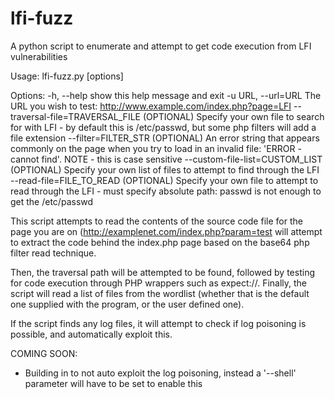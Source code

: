 # lfi-fuzz
A python script to enumerate and attempt to get code execution from LFI vulnerabilities

Usage: lfi-fuzz.py [options]

Options:
  -h, --help            show this help message and exit
  -u URL, --url=URL     The URL you wish to test:
                        http://www.example.com/index.php?page=LFI
  --traversal-file=TRAVERSAL_FILE  (OPTIONAL)
                        Specify your own file to search for with LFI - by
                        default this is /etc/passwd, but some php filters will
                        add a file extension
  --filter=FILTER_STR (OPTIONAL)
                        An error string that appears commonly on the page when
                        you try to load in an invalid file: 'ERROR - cannot
                        find'. NOTE - this is case sensitive
  --custom-file-list=CUSTOM_LIST (OPTIONAL)
                        Specify your own list of files to attempt to find
                        through the LFI
  --read-file=FILE_TO_READ (OPTIONAL)
                        Specify your own file to attempt to read through the
                        LFI - must specify absolute path: passwd is not enough
                        to get the /etc/passwd


This script attempts to read the contents of the source code file for the page you are on (http://examplenet.com/index.php?param=test will attempt to extract the code behind the index.php page based on the base64 php filter read technique.

Then, the traversal path will be attempted to be found, followed by testing for code execution through PHP wrappers such as expect://.
Finally, the script will read a list of files from the wordlist (whether that is the default one supplied with the program, or the user defined one).

If the script finds any log files, it will attempt to check if log poisoning is possible, and automatically exploit this.


COMING SOON:
 - Building in to not auto exploit the log poisoning, instead a '--shell' parameter will have to be set to enable this
